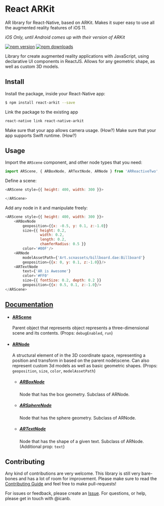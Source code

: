 # React ARKit

AR library for React-Native, based on ARKit. Makes it super easy to use all the augmented reality features of iOS 11. 


_iOS Only, until Android comes up with their version of ARKit_

[![npm version](https://img.shields.io/npm/v/react-arkit.svg?style=flat)](https://www.npmjs.com/package/react-arkit)
[![npm downloads](https://img.shields.io/npm/dm/react-arkit.svg?style=flat)](https://www.npmjs.com/package/react-arkit)

Library for create augmented reality applications with JavaScript, using declarative UI components in ReactJS. Allows for any geometric shape, as well as custom 3D models.


## Install

Install the package, inside your React-Native app:

```bash
$ npm install react-arkit --save
```

Link the package to the existing app

```bash
react-native link react-native-arkit
```

Make sure that your app allows camera usage. (How?)
Make sure that your app supports Swift runtime. (How?)


## Usage

Import the ``ARScene`` component, and other node types that you need:

```javascript
import ARScene, { ARBoxNode, ARTextNode, ARNode } from 'ARReactiveTwo';
```

Define a scene:

```javascript
<ARScene style={{ height: 400, width: 300 }}>

</ARScene>
```

Add any node in it and manipulate freely:

```javascript
<ARScene style={{ height: 400, width: 300 }}>
    <ARBoxNode
        geoposition={{x: -0.5, y: 0.1, z:-1.0}}
        size={{ height: 0.2,
                width: 0.2,
                length: 0.2,
                chamferRadius: 0.5 }}
        color='#00F'/>
    <ARNode
        modelAssetPath={'Art.scnassets/billboard.dae:Billboard'}
        geoposition={{x: 0, y: 0.1, z:-1.0}}/>
    <ARTextNode
    	text={'AR is Awesome'}
        color='#FF0'
        size={{ fontSize: 0.2, depth: 0.2 }}
        geoposition={{x: 0.5, 0.1, z:-1.0}/>
</ARScene>
```

## [Documentation](DOCUMENTATION.MD)


* #### [ARScene](DOCUMENTATION.md#ARScene)
	Parent object that represents object represents a three-dimensional scene and its contents. (Props: `debugEnabled`, `run`)

* #### [ARNode](DOCUMENTATION.md#ARNode)
	A structural element of in the 3D coordinate space, representing a position and transform in based on the parent node\scene. Can also represent custom 3d models as well as basic geometric shapes. (Props: `geoposition`, `size`, `color`, `modelAssetPath`)

	* ##### [ARBoxNode](DOCUMENTATION.md#ARBoxNode)
		Node that has the box geometry. Subclass of ARNode.

	* ##### [ARSphereNode](DOCUMENTATION.md#ARSphereNode)
		Node that has the sphere geometry. Subclass of ARNode.

	* ##### [ARTextNode](DOCUMENTATION.md#ARTextNode)
		Node that has the shape of a given text. Subclass of ARNode. (Additional prop: `text`)


## Contributing

Any kind of contributions are very welcome. This library is still very bare-bones and has a lot of room for improvement. Please make sure to read the [Contributing Guide](CONTRIBUTING.md) and feel free to make pull-requests!

For issues or feedback, please create an [Issue](https://github.com/icanb/react-arkit/issues/new). For questions, or help, please get in touch with @icanb.


